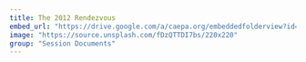 ```yaml
---
title: The 2012 Rendezvous
embed_url: "https://drive.google.com/a/caepa.org/embeddedfolderview?id=1IEtriZ4wf1CV8GqZvxB5_qW1m-V1mH5i#grid"
image: "https://source.unsplash.com/fDzQTTDI7bs/220x220"
group: "Session Documents"
---
```

